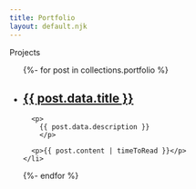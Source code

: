 ```yaml
---
title: Portfolio
layout: default.njk
---
```

Projects

<ul>
  {%- for post in collections.portfolio %}
    <li>
      <h2>
        <a href="{{ post.url }}">
        {{ post.data.title }}
        </a>
    </h2>

      <p>
        {{ post.data.description }}
        </p>

      <p>{{ post.content | timeToRead }}</p>
    </li>
  {%- endfor %}
</ul>